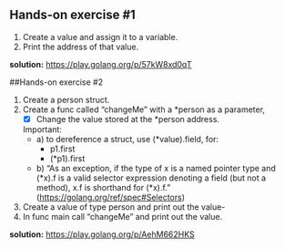 ## Hands-on exercise #1
1. Create a value and assign it to a variable.
2. Print the address of that value.

**solution:** https://play.golang.org/p/57kW8xd0qT

##Hands-on exercise #2
1. Create a person struct.
2. Create a func called “changeMe” with a *person as a parameter,
     -[x] Change the value stored at the *person address.
     
     Important: 
     - a) to dereference a struct, use (*value).field, for:
         - p1.first 
         - (*p1).first
     - b) “As an exception, if the type of x is a named pointer type and (*x).f is a valid selector expression denoting a field (but not a method), x.f is shorthand for (*x).f.” (https://golang.org/ref/spec#Selectors)
3. Create a value of type person and print out the value-
4. In func main call “changeMe” and print out the value.

**solution:** https://play.golang.org/p/AehM662HKS
